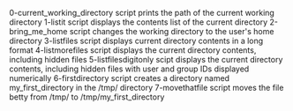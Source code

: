 0-current_working_directory script prints the path of the current working directory
1-listit script displays the contents list of the current directory
2-bring_me_home script changes the working directory to the user's home directory
3-listfiles script displays current directory contents in a long format
4-listmorefiles script displays the current directory contents, including hidden files
5-listfilesdigitonly scipt displays the current directory contents, including hidden files with user and group IDs displayed numerically
6-firstdirectory script creates a directory named my_first_directory in the /tmp/ directory
7-movethatfile script moves the file betty from /tmp/ to /tmp/my_first_directory
